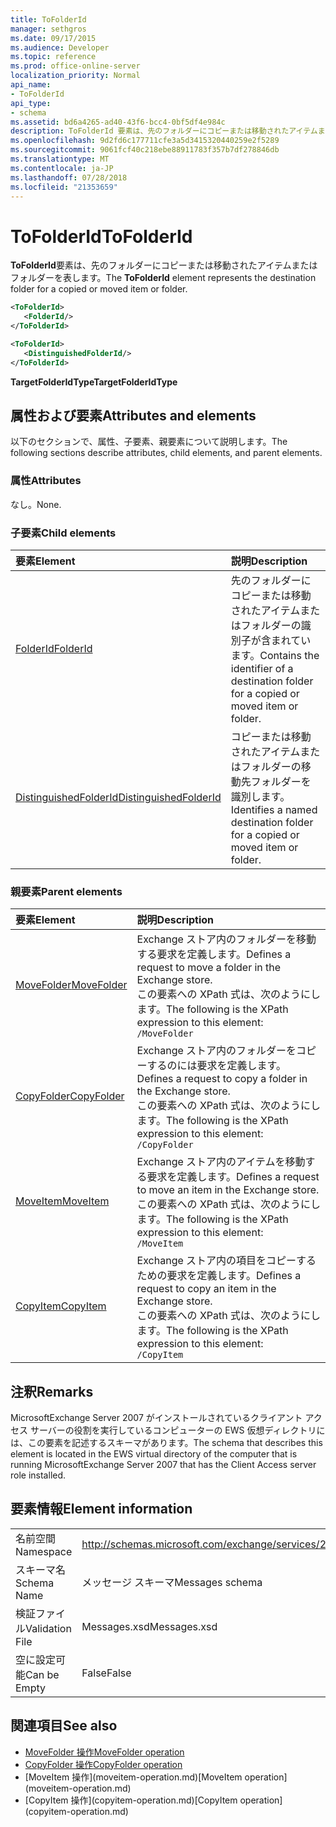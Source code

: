 ```yaml
---
title: ToFolderId
manager: sethgros
ms.date: 09/17/2015
ms.audience: Developer
ms.topic: reference
ms.prod: office-online-server
localization_priority: Normal
api_name:
- ToFolderId
api_type:
- schema
ms.assetid: bd6a4265-ad40-43f6-bcc4-0bf5df4e984c
description: ToFolderId 要素は、先のフォルダーにコピーまたは移動されたアイテムまたはフォルダーを表します。
ms.openlocfilehash: 9d2fd6c177711cfe3a5d3415320440259e2f5289
ms.sourcegitcommit: 9061fcf40c218ebe88911783f357b7df278846db
ms.translationtype: MT
ms.contentlocale: ja-JP
ms.lasthandoff: 07/28/2018
ms.locfileid: "21353659"
---
```

# <a name="tofolderid"></a><span data-ttu-id="4e3fc-103">ToFolderId</span><span class="sxs-lookup"><span data-stu-id="4e3fc-103">ToFolderId</span></span>

<span data-ttu-id="4e3fc-104">**ToFolderId**要素は、先のフォルダーにコピーまたは移動されたアイテムまたはフォルダーを表します。</span><span class="sxs-lookup"><span data-stu-id="4e3fc-104">The **ToFolderId** element represents the destination folder for a copied or moved item or folder.</span></span> 
  
```xml
<ToFolderId>
   <FolderId/>
</ToFolderId>
```

```xml
<ToFolderId>
   <DistinguishedFolderId/>
</ToFolderId>
```

<span data-ttu-id="4e3fc-105">**TargetFolderIdType**</span><span class="sxs-lookup"><span data-stu-id="4e3fc-105">**TargetFolderIdType**</span></span>

## <a name="attributes-and-elements"></a><span data-ttu-id="4e3fc-106">属性および要素</span><span class="sxs-lookup"><span data-stu-id="4e3fc-106">Attributes and elements</span></span>

<span data-ttu-id="4e3fc-107">以下のセクションで、属性、子要素、親要素について説明します。</span><span class="sxs-lookup"><span data-stu-id="4e3fc-107">The following sections describe attributes, child elements, and parent elements.</span></span>
  
### <a name="attributes"></a><span data-ttu-id="4e3fc-108">属性</span><span class="sxs-lookup"><span data-stu-id="4e3fc-108">Attributes</span></span>

<span data-ttu-id="4e3fc-109">なし。</span><span class="sxs-lookup"><span data-stu-id="4e3fc-109">None.</span></span>
  
### <a name="child-elements"></a><span data-ttu-id="4e3fc-110">子要素</span><span class="sxs-lookup"><span data-stu-id="4e3fc-110">Child elements</span></span>

|<span data-ttu-id="4e3fc-111">**要素**</span><span class="sxs-lookup"><span data-stu-id="4e3fc-111">**Element**</span></span>|<span data-ttu-id="4e3fc-112">**説明**</span><span class="sxs-lookup"><span data-stu-id="4e3fc-112">**Description**</span></span>|
|:-----|:-----|
|[<span data-ttu-id="4e3fc-113">FolderId</span><span class="sxs-lookup"><span data-stu-id="4e3fc-113">FolderId</span></span>](folderid.md) <br/> |<span data-ttu-id="4e3fc-114">先のフォルダーにコピーまたは移動されたアイテムまたはフォルダーの識別子が含まれています。</span><span class="sxs-lookup"><span data-stu-id="4e3fc-114">Contains the identifier of a destination folder for a copied or moved item or folder.</span></span>  <br/> |
|[<span data-ttu-id="4e3fc-115">DistinguishedFolderId</span><span class="sxs-lookup"><span data-stu-id="4e3fc-115">DistinguishedFolderId</span></span>](distinguishedfolderid.md) <br/> |<span data-ttu-id="4e3fc-116">コピーまたは移動されたアイテムまたはフォルダーの移動先フォルダーを識別します。</span><span class="sxs-lookup"><span data-stu-id="4e3fc-116">Identifies a named destination folder for a copied or moved item or folder.</span></span>  <br/> |
   
### <a name="parent-elements"></a><span data-ttu-id="4e3fc-117">親要素</span><span class="sxs-lookup"><span data-stu-id="4e3fc-117">Parent elements</span></span>

|<span data-ttu-id="4e3fc-118">**要素**</span><span class="sxs-lookup"><span data-stu-id="4e3fc-118">**Element**</span></span>|<span data-ttu-id="4e3fc-119">**説明**</span><span class="sxs-lookup"><span data-stu-id="4e3fc-119">**Description**</span></span>|
|:-----|:-----|
|[<span data-ttu-id="4e3fc-120">MoveFolder</span><span class="sxs-lookup"><span data-stu-id="4e3fc-120">MoveFolder</span></span>](movefolder.md) <br/> |<span data-ttu-id="4e3fc-121">Exchange ストア内のフォルダーを移動する要求を定義します。</span><span class="sxs-lookup"><span data-stu-id="4e3fc-121">Defines a request to move a folder in the Exchange store.</span></span>  <br/> <span data-ttu-id="4e3fc-122">この要素への XPath 式は、次のようにします。</span><span class="sxs-lookup"><span data-stu-id="4e3fc-122">The following is the XPath expression to this element:</span></span>  <br/>  `/MoveFolder` <br/> |
|[<span data-ttu-id="4e3fc-123">CopyFolder</span><span class="sxs-lookup"><span data-stu-id="4e3fc-123">CopyFolder</span></span>](copyfolder.md) <br/> |<span data-ttu-id="4e3fc-124">Exchange ストア内のフォルダーをコピーするのには要求を定義します。</span><span class="sxs-lookup"><span data-stu-id="4e3fc-124">Defines a request to copy a folder in the Exchange store.</span></span>  <br/> <span data-ttu-id="4e3fc-125">この要素への XPath 式は、次のようにします。</span><span class="sxs-lookup"><span data-stu-id="4e3fc-125">The following is the XPath expression to this element:</span></span>  <br/>  `/CopyFolder` <br/> |
|[<span data-ttu-id="4e3fc-126">MoveItem</span><span class="sxs-lookup"><span data-stu-id="4e3fc-126">MoveItem</span></span>](moveitem.md) <br/> |<span data-ttu-id="4e3fc-127">Exchange ストア内のアイテムを移動する要求を定義します。</span><span class="sxs-lookup"><span data-stu-id="4e3fc-127">Defines a request to move an item in the Exchange store.</span></span>  <br/> <span data-ttu-id="4e3fc-128">この要素への XPath 式は、次のようにします。</span><span class="sxs-lookup"><span data-stu-id="4e3fc-128">The following is the XPath expression to this element:</span></span>  <br/>  `/MoveItem` <br/> |
|[<span data-ttu-id="4e3fc-129">CopyItem</span><span class="sxs-lookup"><span data-stu-id="4e3fc-129">CopyItem</span></span>](copyitem.md) <br/> |<span data-ttu-id="4e3fc-130">Exchange ストア内の項目をコピーするための要求を定義します。</span><span class="sxs-lookup"><span data-stu-id="4e3fc-130">Defines a request to copy an item in the Exchange store.</span></span>  <br/> <span data-ttu-id="4e3fc-131">この要素への XPath 式は、次のようにします。</span><span class="sxs-lookup"><span data-stu-id="4e3fc-131">The following is the XPath expression to this element:</span></span>  <br/>  `/CopyItem` <br/> |
   
## <a name="remarks"></a><span data-ttu-id="4e3fc-132">注釈</span><span class="sxs-lookup"><span data-stu-id="4e3fc-132">Remarks</span></span>

<span data-ttu-id="4e3fc-133">MicrosoftExchange Server 2007 がインストールされているクライアント アクセス サーバーの役割を実行しているコンピューターの EWS 仮想ディレクトリには、この要素を記述するスキーマがあります。</span><span class="sxs-lookup"><span data-stu-id="4e3fc-133">The schema that describes this element is located in the EWS virtual directory of the computer that is running MicrosoftExchange Server 2007 that has the Client Access server role installed.</span></span>
  
## <a name="element-information"></a><span data-ttu-id="4e3fc-134">要素情報</span><span class="sxs-lookup"><span data-stu-id="4e3fc-134">Element information</span></span>

|||
|:-----|:-----|
|<span data-ttu-id="4e3fc-135">名前空間</span><span class="sxs-lookup"><span data-stu-id="4e3fc-135">Namespace</span></span>  <br/> |http://schemas.microsoft.com/exchange/services/2006/messages  <br/> |
|<span data-ttu-id="4e3fc-136">スキーマ名</span><span class="sxs-lookup"><span data-stu-id="4e3fc-136">Schema Name</span></span>  <br/> |<span data-ttu-id="4e3fc-137">メッセージ スキーマ</span><span class="sxs-lookup"><span data-stu-id="4e3fc-137">Messages schema</span></span>  <br/> |
|<span data-ttu-id="4e3fc-138">検証ファイル</span><span class="sxs-lookup"><span data-stu-id="4e3fc-138">Validation File</span></span>  <br/> |<span data-ttu-id="4e3fc-139">Messages.xsd</span><span class="sxs-lookup"><span data-stu-id="4e3fc-139">Messages.xsd</span></span>  <br/> |
|<span data-ttu-id="4e3fc-140">空に設定可能</span><span class="sxs-lookup"><span data-stu-id="4e3fc-140">Can be Empty</span></span>  <br/> |<span data-ttu-id="4e3fc-141">False</span><span class="sxs-lookup"><span data-stu-id="4e3fc-141">False</span></span>  <br/> |
   
## <a name="see-also"></a><span data-ttu-id="4e3fc-142">関連項目</span><span class="sxs-lookup"><span data-stu-id="4e3fc-142">See also</span></span>

- [<span data-ttu-id="4e3fc-143">MoveFolder 操作</span><span class="sxs-lookup"><span data-stu-id="4e3fc-143">MoveFolder operation</span></span>](movefolder-operation.md)  
- [<span data-ttu-id="4e3fc-144">CopyFolder 操作</span><span class="sxs-lookup"><span data-stu-id="4e3fc-144">CopyFolder operation</span></span>](copyfolder-operation.md) 
- <span data-ttu-id="4e3fc-145">
  [MoveItem 操作](moveitem-operation.md)</span><span class="sxs-lookup"><span data-stu-id="4e3fc-145">[MoveItem operation](moveitem-operation.md)</span></span> 
- <span data-ttu-id="4e3fc-146">
  [CopyItem 操作](copyitem-operation.md)</span><span class="sxs-lookup"><span data-stu-id="4e3fc-146">[CopyItem operation](copyitem-operation.md)</span></span>

